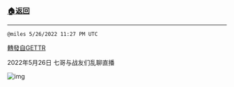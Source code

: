 ###  [:house:返回](README.md)
---


`@miles 5/26/2022 11:27 PM UTC`

[轉發自GETTR](https://gettr.com/post/p1bhqwuff06)

2022年5月26日 七哥与战友们乱聊直播

![img](https://media.gettr.com/group16/origin/2022/05/26/23/b2f4c473-1ac5-f433-0f7a-560671f6b740/6383d6c383a688bc0ce747d8282e44b3.jpeg)
